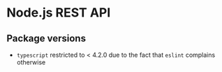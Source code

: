 # Node.js REST API

## Package versions

- `typescript` restricted to < 4.2.0 due to the fact that `eslint` complains otherwise
